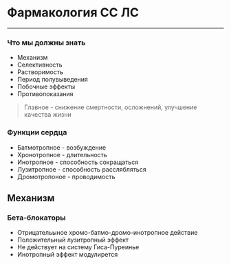 # Фармакология СС ЛС
***
### Что мы должны знать
* Механизм
* Селективность
* Растворимость
* Период полувыведения
* Побочные эффекты
* Противопоказания

> Главное - снижение смертности, осложнений, улучшение качества жизни

### Функции сердца
* Батмотропное - возбуждение
* Хронотропное - длительность
* Инотропное - способность сокращаться
* Лузитропное - способность расслябляться
* Дромотропоное - проводимость

## Механизм

### Бета-блокаторы
* Отрицательыное хромо-батмо-дромо-инотропное действие
* Положительный лузитропный эффект
* Не действует на систему Гиса-Пуреинье
* Инотропный эффект модулирется
